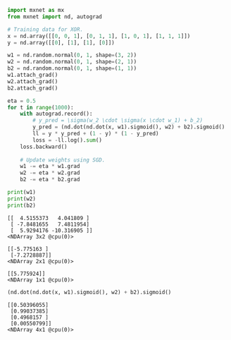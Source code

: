 

```python
import mxnet as mx
from mxnet import nd, autograd

# Training data for XOR.
x = nd.array([[0, 0, 1], [0, 1, 1], [1, 0, 1], [1, 1, 1]])
y = nd.array([[0], [1], [1], [0]])

w1 = nd.random.normal(0, 1, shape=(3, 2))
w2 = nd.random.normal(0, 1, shape=(2, 1))
b2 = nd.random.normal(0, 1, shape=(1, 1))
w1.attach_grad()
w2.attach_grad()
b2.attach_grad()

eta = 0.5
for t in range(1000):
    with autograd.record():
        # y_pred = \sigma(w_2 \cdot \sigma(x \cdot w_1) + b_2)
        y_pred = (nd.dot(nd.dot(x, w1).sigmoid(), w2) + b2).sigmoid()
        ll = y * y_pred + (1 - y) * (1 - y_pred)
        loss = -ll.log().sum()
    loss.backward()
    
    # Update weights using SGD.
    w1 -= eta * w1.grad
    w2 -= eta * w2.grad
    b2 -= eta * b2.grad
```


```python
print(w1)
print(w2)
print(b2)
```

    
    [[  4.5155373   4.041809 ]
     [ -7.8481655   7.4811954]
     [  5.9294176 -10.316905 ]]
    <NDArray 3x2 @cpu(0)>
    
    [[-5.775163 ]
     [-7.2728887]]
    <NDArray 2x1 @cpu(0)>
    
    [[5.775924]]
    <NDArray 1x1 @cpu(0)>



```python
(nd.dot(nd.dot(x, w1).sigmoid(), w2) + b2).sigmoid()
```




    
    [[0.50396055]
     [0.99037385]
     [0.4968157 ]
     [0.00550799]]
    <NDArray 4x1 @cpu(0)>


